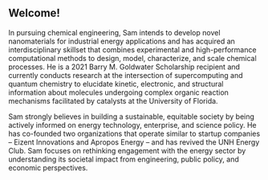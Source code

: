 ## Welcome!

In pursuing chemical engineering, Sam intends to develop novel nanomaterials for industrial energy applications and has acquired an interdisciplinary skillset that combines experimental and high-performance computational methods to design, model, characterize, and scale chemical processes. He is a 2021 Barry M. Goldwater Scholarship recipient and currently conducts research at the intersection of supercomputing and quantum chemistry to elucidate kinetic, electronic, and structural information about molecules undergoing complex organic reaction mechanisms facilitated by catalysts at the University of Florida.

Sam strongly believes in building a sustainable, equitable society by being actively informed on energy technology, enterprise, and science policy. He has co-founded two organizations that operate similar to startup companies – Eizent Innovations and Apropos Energy – and has revived the UNH Energy Club. Sam focuses on rethinking engagement with the energy sector by understanding its societal impact from engineering, public policy, and economic perspectives.
